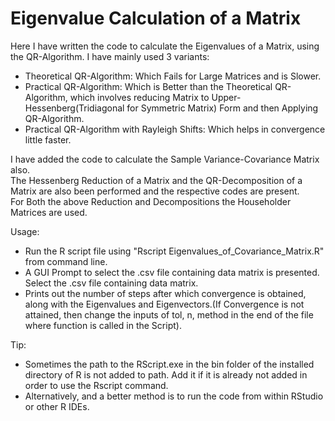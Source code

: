 # Eigenvalue Calculation of a Matrix
Here I have written the code to calculate the Eigenvalues of a Matrix, using the QR-Algorithm.
I have mainly used 3 variants:
 - Theoretical QR-Algorithm: Which Fails for Large Matrices and is Slower.
 - Practical QR-Algorithm: Which is Better than the Theoretical QR-Algorithm, which involves reducing Matrix to Upper-Hessenberg(Tridiagonal for Symmetric Matrix) Form and then Applying QR-Algorithm.
 - Practical QR-Algorithm with Rayleigh Shifts: Which helps in convergence little faster.

I have added the code to calculate the Sample Variance-Covariance Matrix also.\
The Hessenberg Reduction of a Matrix and the QR-Decomposition of a Matrix are also been performed and the respective codes are present.\
For Both the above Reduction and Decompositions the Householder Matrices are used.

Usage:
 - Run the R script file using "Rscript Eigenvalues_of_Covariance_Matrix.R" from command line.
 - A GUI Prompt to select the .csv file containing data matrix is presented. Select the .csv file containing data matrix.
 - Prints out the number of steps after which convergence is obtained, along with the Eigenvalues and Eigenvectors.(If Convergence is not attained, then change the inputs of tol, n, method in the end of the file where function is called in the Script).

Tip:
 - Sometimes the path to the RScript.exe in the bin folder of the installed directory of R is not added to path. Add it if it is already not added in order to use the Rscript command.
 - Alternatively, and a better method is to run the code from within RStudio or other R IDEs.
